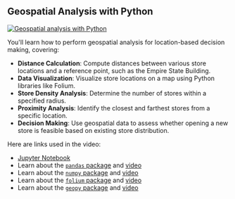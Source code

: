 ## Geospatial Analysis with Python

[![Geospatial analysis with Python](https://i.ytimg.com/vi_webp/m_qayAJt-yE/sddefault.webp)](https://youtu.be/m_qayAJt-yE)

You'll learn how to perform geospatial analysis for location-based decision making, covering:

- **Distance Calculation**: Compute distances between various store locations and a reference point, such as the Empire State Building.
- **Data Visualization**: Visualize store locations on a map using Python libraries like Folium.
- **Store Density Analysis**: Determine the number of stores within a specified radius.
- **Proximity Analysis**: Identify the closest and farthest stores from a specific location.
- **Decision Making**: Use geospatial data to assess whether opening a new store is feasible based on existing store distribution.

Here are links used in the video:

- [Jupyter Notebook](https://colab.research.google.com/drive/1TwKw2pQ9XKSdTUUsTq_ulw7rb-xVhays?usp=sharing)
- Learn about the [`pandas` package](https://pandas.pydata.org/pandas-docs/stable/user_guide/10min.html) and [video](https://youtu.be/vmEHCJofslg)
- Learn about the [`numpy` package](https://numpy.org/doc/stable/user/whatisnumpy.html) and [video](https://youtu.be/8JfDAm9y_7s)
- Learn about the [`folium` package](https://python-visualization.github.io/folium/latest/) and [video](https://youtu.be/t9Ed5QyO7qY)
- Learn about the [`geopy` package](https://pypi.org/project/geopy/) and [video](https://youtu.be/3jj_5kVmPLs)
